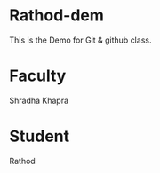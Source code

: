 # Rathod-dem
This is the Demo for Git &amp; github class.

# Faculty
Shradha Khapra

# Student
Rathod
